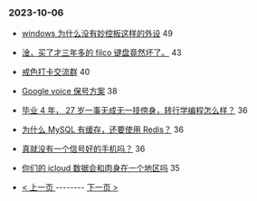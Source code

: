 ### 2023-10-06 
- [windows 为什么没有妙控板这样的外设](https://www.v2ex.com/t/979129) 49
- [淦，买了才三年多的 filco 键盘竟然坏了。](https://www.v2ex.com/t/979193) 43
- [戒色打卡交流群](https://www.v2ex.com/t/979221) 40
- [Google voice 保号方案](https://www.v2ex.com/t/979173) 38
- [毕业 4 年， 27 岁一事无成无一技傍身，转行学编程怎么样？](https://www.v2ex.com/t/979109) 36
- [为什么 MySQL 有缓存，还要使用 Redis？](https://www.v2ex.com/t/979119) 36
- [真就没有一个信号好的手机吗？](https://www.v2ex.com/t/979199) 36
- [你们的 icloud 数据会和肉身在一个地区吗](https://www.v2ex.com/t/979146) 35 

- [ < 上一页 ](https://github.com/able8/v2ex-hot-record/blob/master/2023-10-05.md) -------- [ 下一页 > ](https://github.com/able8/v2ex-hot-record/blob/master/2023-10-07.md)